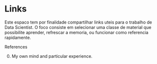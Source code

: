 # Links

Este espaco tem por finalidade compartilhar links uteis para o trabalho de Data Scientist. O foco consiste em selecionar uma classe de material que possibilite aprender, refrescar a memoria, ou funcionar como referencia rapidamente.

References

0. My own mind and particular experience.
